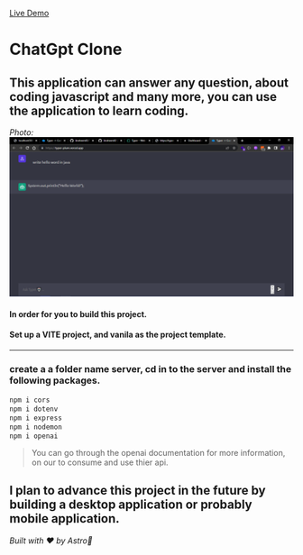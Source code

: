<!-- @format -->

[Live Demo](https://typer-plum.vercel.app/)

# ChatGpt Clone

## This application can answer any question, about coding javascript and many more, you can use the application to learn coding.

_Photo:_
![img](render.png)

#### In order for you to build this project.

#### Set up a VITE project, and vanila as the project template.

---

### create a a folder name server, cd in to the server and install the following packages.

```
npm i cors
npm i dotenv
npm i express
npm i nodemon
npm i openai
```

> You can go through the openai documentation for more information, on our to consume and use thier api.

## I plan to advance this project in the future by building a desktop application or probably mobile application.

_Built with ❤ by Astro🚀_
